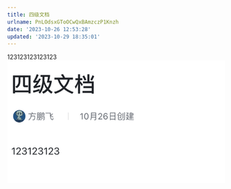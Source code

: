 ```yaml
---
title: 四级文档
urlname: PnLOdsxGToOCwQxBAmzczP1Knzh
date: '2023-10-26 12:53:28'
updated: '2023-10-29 18:35:01'
---
```

123123123123123
![image](../../../../../images/四级文档/F0rvb2oszojBzqx4WnPc3cHInPb.png)

